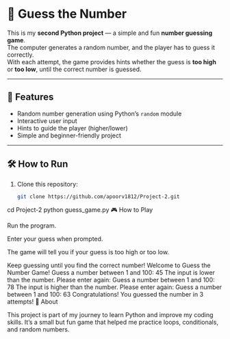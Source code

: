 # 🎯 Guess the Number  

This is my **second Python project** — a simple and fun **number guessing game**.  
The computer generates a random number, and the player has to guess it correctly.  
With each attempt, the game provides hints whether the guess is **too high** or **too low**, until the correct number is guessed.  

---

## 🚀 Features
- Random number generation using Python’s `random` module  
- Interactive user input  
- Hints to guide the player (higher/lower)  
- Simple and beginner-friendly project  

---

## 🛠️ How to Run
1. Clone this repository:
   ```bash
   git clone https://github.com/apoorv1812/Project-2.git
cd Project-2
python guess_game.py
🎮 How to Play

Run the program.

Enter your guess when prompted.

The game will tell you if your guess is too high or too low.

Keep guessing until you find the correct number!
Welcome to Guess the Number Game!
Guess a number between 1 and 100: 45
The input is lower than the number. Please enter again:
Guess a number between 1 and 100: 78
The input is higher than the number. Please enter again: 
Guess a number between 1 and 100: 63
Congratulations! You guessed the number in 3 attempts!
📌 About

This project is part of my journey to learn Python and improve my coding skills.
It’s a small but fun game that helped me practice loops, conditionals, and random numbers.
